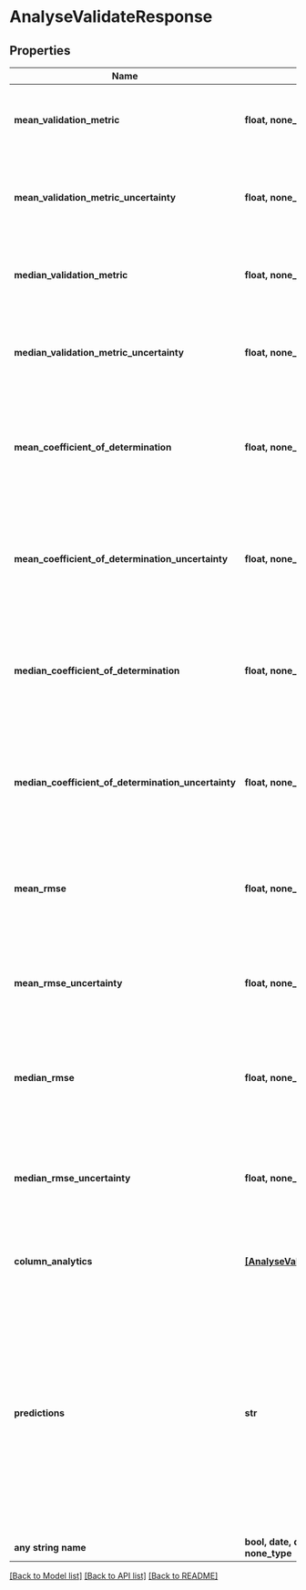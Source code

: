 # AnalyseValidateResponse


## Properties
Name | Type | Description | Notes
------------ | ------------- | ------------- | -------------
**mean_validation_metric** | **float, none_type** | Mean validation metric across all non-descriptor columns (R^2 for continuous columns, MCC for categorical columns). Will be null if the validation metric for every column is null. | [optional] 
**mean_validation_metric_uncertainty** | **float, none_type** | Uncertainty in the mean validation metric across all non-descriptor columns (R^2 for continuous columns, MCC for categorical columns). Will be null if the validation metric for every column is null. | [optional] 
**median_validation_metric** | **float, none_type** | Median validation metric across all non-descriptor columns (R^2 for continuous columns, MCC for categorical columns). Will be null if the validation metric for every column is null. | [optional] 
**median_validation_metric_uncertainty** | **float, none_type** | Uncertainty in the median validation metric across all non-descriptor columns (R^2 for continuous columns, MCC for categorical columns). Will be null if the validation metric for every column is null. | [optional] 
**mean_coefficient_of_determination** | **float, none_type** | Mean coefficient of determination across all non-descriptor columns. Will be null if the coefficient of determination for every column is null. Deprecated, see &#x60;meanValidationMetric&#x60; for information on the mean performance of columns across all columns | [optional] 
**mean_coefficient_of_determination_uncertainty** | **float, none_type** | Uncertainty in the mean coefficient of determination across all non-descriptor columns. Will be null if the coefficient of determination for every column is null. Deprecated, see &#x60;meanValidationMetricUncertainty&#x60; for information on the uncertainty of the mean performance across all columns | [optional] 
**median_coefficient_of_determination** | **float, none_type** | Median coefficient of determination across all non-descriptor columns. Will be null if the coefficient of determination for every column is null. Deprecated, see &#x60;medianValidationMetric&#x60; for information on the median performance of columns across all columns | [optional] 
**median_coefficient_of_determination_uncertainty** | **float, none_type** | Uncertainty in the median coefficient of determination across all non-descriptor columns. Will be null if the coefficient of determination for every column is null. Deprecated, see &#x60;medianValidationMetricUncertainty&#x60; for information on the median performance of columns across all columns | [optional] 
**mean_rmse** | **float, none_type** | Mean root mean squared error across all non-descriptor columns. Will be null if the RMSE for every column is null. Deprecated, see &#x60;meanValidationMetric&#x60; for information on the mean performance of columns across all columns | [optional] 
**mean_rmse_uncertainty** | **float, none_type** | Uncertainty in the mean root mean squared error across all non-descriptor columns. Will be null if the RMSE for every column is null. Deprecated, see &#x60;meanValidationMetricUncertainty&#x60; for information on the uncertainty of the performance across all columns | [optional] 
**median_rmse** | **float, none_type** | Median root mean squared error across all non-descriptor columns. Will be null if the RMSE for every column is null. Deprecated, see &#x60;medianValidationMetric&#x60; for information on the median performance of columns across all columns | [optional] 
**median_rmse_uncertainty** | **float, none_type** | Uncertainty in the median root mean squared error across all non-descriptor columns. Will be null if the RMSE for every column is null. Deprecated, see &#x60;medianValidationMetricUncertainty&#x60; for information on the median performance of columns across all columns | [optional] 
**column_analytics** | [**[AnalyseValidateResponseColumnAnalytics]**](AnalyseValidateResponseColumnAnalytics.md) | Information about the predictions in each column.  Each object in the array corresponds to a column and is ordered according to the order in the given dataset. | [optional] 
**predictions** | **str** | Only appears if returnPredictions is true. A CSV string containing one column of row headers plus three blocks of equally sized columns:   * The first row contains the column headers if returnColumnHeaders was True in the request   * The first column contains the row headers   * The 1st third of columns after the row headers contains the original values.   * The 2nd third of columns after the row headers contains the predictions for the original values.  The column headers in this block are the column names prefixed by &#x60;predicted_&#x60;.   * The 3rd third of columns after the row headers contains the uncertainties for the predicted values.  The column headers in the block are the column names prefixed by &#x60;uncertainty_&#x60;  | [optional] 
**any string name** | **bool, date, datetime, dict, float, int, list, str, none_type** | any string name can be used but the value must be the correct type | [optional]

[[Back to Model list]](../README.md#documentation-for-models) [[Back to API list]](../README.md#documentation-for-api-endpoints) [[Back to README]](../README.md)


